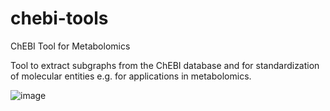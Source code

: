 # chebi-tools
ChEBI Tool for Metabolomics

Tool to extract subgraphs from the ChEBI database and for standardization of molecular entities e.g. for applications in metabolomics.

![image](https://user-images.githubusercontent.com/3391614/216475349-11c365fc-1079-4a8a-b145-404d1af70338.png)
